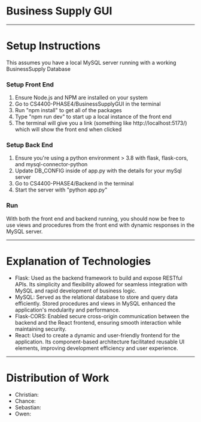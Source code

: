 # Business Supply GUI
---
# Setup Instructions
This assumes you have a local MySQL server running with a working BusinessSupply Database
### Setup Front End
1. Ensure Node.js and NPM are installed on your system
2. Go to CS4400-PHASE4/BusinessSupplyGUI in the terminal
3. Run "npm install" to get all of the packages
4. Type "npm run dev" to start up a local instance of the front end
5. The terminal will give you a link (something like http://localhost:5173/) which will show the front end when clicked

### Setup Back End
1. Ensure you're using a python environment > 3.8 with flask, flask-cors, and mysql-connector-python
2. Update DB_CONFIG inside of app.py with the details for your mySql server
3. Go to CS4400-PHASE4/Backend in the terminal
4. Start the server with "python app.py"

### Run
With both the front end and backend running, you should now be free to use views and procedures from the front end with dynamic responses in the MySQL server.

---
# Explanation of Technologies
- Flask: Used as the backend framework to build and expose RESTful APIs. Its simplicity and flexibility allowed for seamless integration with MySQL and rapid development of business logic.
- MySQL: Served as the relational database to store and query data efficiently. Stored procedures and views in MySQL enhanced the application's modularity and performance.
- Flask-CORS: Enabled secure cross-origin communication between the backend and the React frontend, ensuring smooth interaction while maintaining security.
- React: Used to create a dynamic and user-friendly frontend for the application. Its component-based architecture facilitated reusable UI elements, improving development efficiency and user experience.

---
# Distribution of Work
- Christian:
- Chance:
- Sebastian:
- Owen:
